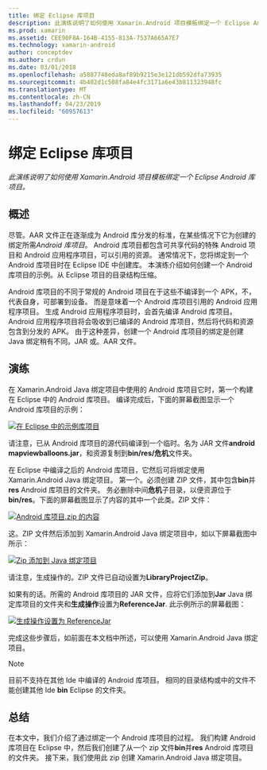 ```yaml
---
title: 绑定 Eclipse 库项目
description: 此演练说明了如何使用 Xamarin.Android 项目模板绑定一个 Eclipse Android 库项目。
ms.prod: xamarin
ms.assetid: CEE90F8A-164B-4155-813A-7537A665A7E7
ms.technology: xamarin-android
author: conceptdev
ms.author: crdun
ms.date: 03/01/2018
ms.openlocfilehash: a5887748eda8af89b9215e3e121db592dfa73935
ms.sourcegitcommit: 4b402d1c508fa84e4fc3171a6e43b811323948fc
ms.translationtype: MT
ms.contentlocale: zh-CN
ms.lasthandoff: 04/23/2019
ms.locfileid: "60957613"
---
```

# <a name="binding-an-eclipse-library-project"></a>绑定 Eclipse 库项目

_此演练说明了如何使用 Xamarin.Android 项目模板绑定一个 Eclipse Android 库项目。_


## <a name="overview"></a>概述

尽管。AAR 文件正在逐渐成为 Android 库分发的标准，在某些情况下它为创建的绑定所需*Android 库项目*。 Android 库项目都包含可共享代码的特殊 Android 项目和 Android 应用程序项目，可以引用的资源。 通常情况下，您将绑定到一个 Android 库项目时在 Eclipse IDE 中创建库。
本演练介绍如何创建一个 Android 库项目的示例。从 Eclipse 项目的目录结构压缩。

Android 库项目的不同于常规的 Android 项目在于这些不编译到一个 APK，不，代表自身，可部署到设备。 而是意味着一个 Android 库项目引用的 Android 应用程序项目。 生成 Android 应用程序项目时，会首先编译 Android 库项目。 Android 应用程序项目将会吸收到已编译的 Android 库项目，然后将代码和资源包含到分发的 APK。 由于这种差异，创建一个 Android 库项目的绑定是创建 Java 绑定稍有不同。JAR 或。AAR 文件。



## <a name="walkthrough"></a>演练

在 Xamarin.Android Java 绑定项目中使用的 Android 库项目它时，第一个构建在 Eclipse 中的 Android 库项目。 编译完成后，下面的屏幕截图显示一个 Android 库项目的示例： 

[![在 Eclipse 中的示例库项目](binding-a-library-project-images/build-lib-in-eclipse.png)](binding-a-library-project-images/build-lib-in-eclipse.png#lightbox)

请注意，已从 Android 库项目的源代码编译到一个临时。名为 JAR 文件**android mapviewballoons.jar**，和资源复制到**bin/res/危机**文件夹。 

在 Eclipse 中编译之后的 Android 库项目，它然后可将绑定使用 Xamarin.Android Java 绑定项目。 第一个。必须创建 ZIP 文件，其中包含**bin**并**res** Android 库项目的文件夹。 务必删除中间**危机**子目录，以便资源位于**bin/res**。下面的屏幕截图显示了内容的其中一个此类。ZIP 文件： 

[![Android 库项目.zip 的内容](binding-a-library-project-images/contents-of-zip-file.png)](binding-a-library-project-images/contents-of-zip-file.png#lightbox)

这。ZIP 文件然后添加到 Xamarin.Android Java 绑定项目中，如以下屏幕截图中所示：

[![Zip 添加到 Java 绑定项目](binding-a-library-project-images/zip-in-binding-project.png)](binding-a-library-project-images/zip-in-binding-project.png#lightbox)

请注意，生成操作的。ZIP 文件已自动设置为**LibraryProjectZip**。

如果有的话。所需的 Android 库项目的 JAR 文件，应将它们添加到**Jar** Java 绑定库项目的文件夹和**生成操作**设置为**ReferenceJar**. 此示例所示的屏幕截图： 

[![生成操作设置为 ReferenceJar](binding-a-library-project-images/set-to-referencejar.png)](binding-a-library-project-images/set-to-referencejar.png#lightbox)

完成这些步骤后，如前面在本文档中所述，可以使用 Xamarin.Android Java 绑定项目。

> [!NOTE]
> 目前不支持在其他 Ide 中编译的 Android 库项目。 相同的目录结构或中的文件不能创建其他 Ide **bin** Eclipse 的文件夹。 


## <a name="summary"></a>总结

在本文中，我们介绍了通过绑定一个 Android 库项目的过程。 我们构建 Android 库项目在 Eclipse 中，然后我们创建了从一个 zip 文件**bin**并**res** Android 库项目的文件夹。 接下来，我们使用此 zip 创建 Xamarin.Android Java 绑定项目。 

